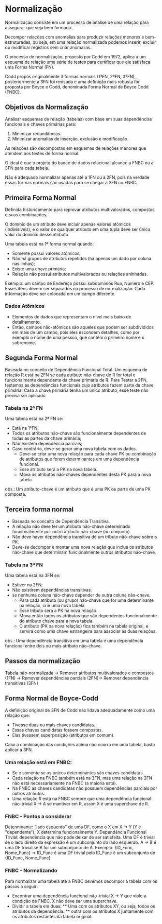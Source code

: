# Normalização 

Normalização consiste em um processo de análise de uma relação para assegurar que seja bem formada.

Decompor relações com anomalias para produzir relações menores e bem-estruturadas, ou seja, em uma relação normalizada podemos inserir, excluir ou modificar registros sem criar anomalias.

O processo de normalização, proposto por Codd em 1972, aplica a um esquema de relação uma série de testes para certificar que ele satisfaça uma Forma Normal (FN).

Codd propôs originalmente 3 formas normais (1ªFN, 2ªFN, 3ªFN), posteriormente a 3FN foi revisada e uma definição mais robusta for proposta por Boyce e Codd, denominada Forma Normal de Boyce Codd (FNBC).

## Objetivos da Normalização

Analisar esquemas de relação (tabelas) com base em suas dependências funcionais e chaves primárias para: 
1. Minimizar redundâncias.
2. Minimizar anomalias de inserção, exclusão e modificação.

As relações são decompostas em esquemas de relações menores que atendem aos testes de forma normal.

O ideal é que o projeto do banco de dados relacional alcance a FNBC ou a 3FN para cada tabela.

Não é adequado normalizar apenas até a 1FN ou à
2FN, pois na verdade essas formas normais são usadas para se chegar à 3FN ou FNBC.

## Primeira Forma Normal

Definida historicamente para reprovar atributos multivalorados, compostos e suas combinações.

O domínio de um atributo deve incluir apenas valores atômicos (indivisíveis), e o valor de qualquer atributo em uma tupla deve ser único valor do domínio desse atributo.

Uma tabela está na 1ª forma normal quando:
* Somente possui valores atômicos;
* Não há grupos de atributos repetidos (há apenas um dado por coluna nas linhas);
* Existe uma chave primária;
* Relação não possui atributos multivalorados ou relações aninhadas.

Exemplo: um campo de Endereço possui subdomínios Rua, Número e CEP. Esses itens devem ser separados no processo de normalização. Cada informação deve ser colocada em um campo diferente.

### Dados Atômicos

* Elementos de dados que representam o nível mais baixo de detalhamento.
* Então, campos não-atômicos são aqueles que podem ser subdivididos em mais de um campo, pois eles escondem detalhes, como por exemplo o nome de uma pessoa, que contém o primeiro nome e o sobrenome.

## Segunda Forma Normal

Baseada no conceito de Dependência Funcional Total.
Um esquema de relação R está na 2FN se cada atributo não-chave de R for total e funcionalmente dependente da chave primária de R.
Para Testar a 2FN, testamos as dependências funcionais cujo atributos fazem parte da chave primária.
Caso a chave primária tenha um único atributo, esse teste não precisa ser aplicado.

### Tabela na 2ª FN

Uma tabela está na 2ª FN se:
* Está na 1ªFN;
* Todos os atributos não-chave são funcionalmente dependentes de todas as partes da chave primária;
* Não existem dependência parciais;
* Caso contrário, deve-se gerar uma nova tabela com os dados.
    * Deve-se criar uma nova relação para cada chave PK ou combinação de atributos que forem determinantes em uma dependência funcional.
    * Esse atributo será a PK na nova tabela.
    * Mova os atributos não-chaves dependentes desta PK para a nova tabela.

obs.: Um atributo-chave é um atributo que é uma PK ou parte de uma PK composta.

## Terceira forma normal

* Baseada no conceito de Dependência Transitiva.
* A relação não deve ter um atributo não-chave determinado funcionalmente por outro atributo não-chave (ou conjunto).
* Não deve haver dependência transitiva de um tributo não-chave sobre a PK.
* Deve-se decompor e montar uma nova relação que inclua os atributos não-chave que determinam funcionalmente outros atributos não-chave.

### Tabela na 3ª FN

Uma tabela está na 3FN se:
* Estiver na 2FN;
* Não existirem dependências transitivas.
* se nenhuma coluna não-chave depender de outra coluna não-chave.
    * Para cada atributo (ou grupo) não-chave que for uma determinante na relação, crie uma nova tabela.
    * Esse tributo será a PK na nova relação.
    * Mova então todos os atributos que são dependentes funcionalmente do atributo chave para a nova tabela.
    * O atributo (PK na nova relação) fica também na tabela original, e servirá como uma chave estrangeira para associar as duas relações.

obs.: Uma dependência transitiva em uma tabela é uma dependência funcional entre dois ou mais atributo não-chave.

## Passos da normalização

Tabela não-normalizada -> Remover atributos multivalorados e compostos (1FN) -> Remover dependências parciais (2FN)-> Remover dependência transitivas (3FN)


## Forma Normal de Boyce-Codd

A definição original de 3FN de Codd não lidava adequadamente como uma relação que:
* Tivesse duas ou mais chaves candidatas.
* Essas chaves candidatas fossem compostas.
* Elas tivessem superposição (atributos em comum).

Caso a combinação das condições acima não ocorra em uma tabela, basta aplicar a 3FN.

### Uma relação está em FNBC:

* Se e somente se os únicos determinantes são chaves candidatas.
* Cada relação na FNBC também está na 3FN, mas uma relação na 3FN não está necessariamente na FNBC (a maioria está).
* Na FNBC as chaves candidatas não possuem dependências parciais por outros atributos.
* Uma relação R está na FNBC sempre que uma dependência funcional não-trivial X -> A se mantiver em R, assim X é uma superchave de R.

### FNBC - Pontos a considerar

Determinante: "lado esquerdo" de uma DF, como o X em X -> Y (Y é "dependente"); X determina funcionalmente Y. 
Dependência Funcional Trivial: dependência que não pode deixar de ser satisfeita. Uma DF é trivial se o lado direito da expressão é um subconjunto do lado esquerdo. 
A -> B é uma DF trivial se B for um subconjunto de A.
Exemplo: {ID_Func, Nome_Func} -> ID_Func é uma DF trivial pelo ID_Func é um subconjunto de {ID_Func, Nome_Func}

### FNBC - Normalizando

Para normalizar uma tabela até a FNBC devemos decompor a tabela com os passos a seguir:
* Encontrar uma dependência funcional não-trivial X -> Y que viole a condição de FNBC. X não deve ser uma superchave.
* Dividir a tabela em duas: 
** Uma com os atributos XY, ou seja, todos os atributos da dependência.
** outra com os atributos X juntamente com os atributos restantes da tabela original.
